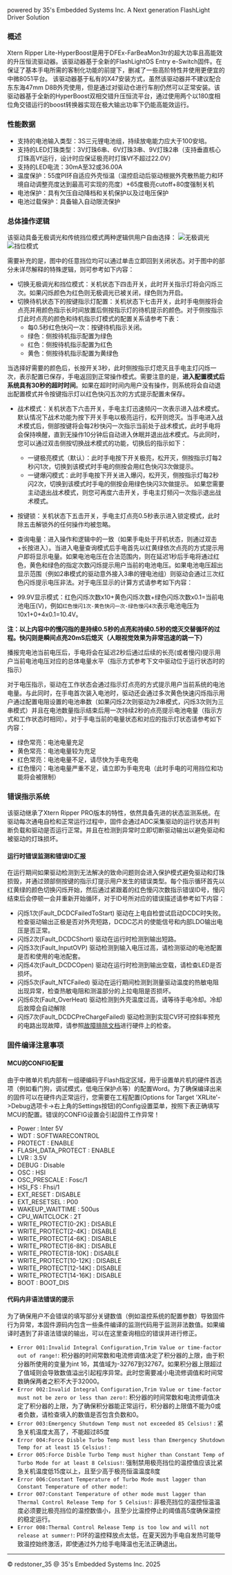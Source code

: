 powered by 35's Embedded Systems Inc. A Next generation FlashLight Driver Solution                                                                                                                        

### 概述

Xtern Ripper Lite-HyperBoost是用于DFEx-FarBeaMon3tr的超大功率且高能效的升压恒流驱动器。该驱动器基于全新的FlashLightOS Entry e-Switch固件。在保证了基本手电所需的客制化功能的前提下，删减了一些高阶特性并使用更便宜的中微8051平台。
该驱动器基于私有的X47安装方式，虽然该驱动器并不建议配合东东海47mm D8B外壳使用，但是通过对驱动仓进行车削仍然可以正常安装。该驱动器基于全新的HyperBoost双相交错升压恒流平台，通过使用两个以180度相位角交错运行的boost转换器实现在极大输出功率下仍能高能效运行。

### 性能数据

+ 支持的电池输入类型：3S三元锂电池组，持续放电能力应大于100安培。
+ 支持的LED灯珠类型：3V灯珠6串、6V灯珠3串、9V灯珠2串（支持垂直核心灯珠高Vf运行，设计时应保证极亮时灯珠Vf不超过22.0V）
+ 支持的LED电流：30mA至32或36.00A
+ 温度保护：55度PI环自适应外壳恒温（温控启动后驱动根据外壳散热能力和环境自动调整亮度达到最高可实现的亮度）+65度极亮cutoff+80度强制关机
+ 电池保护：具有欠压自动降档和关机保护以及过电压保护
+ 电池过载保护：具备输入自动限流保护

### 总体操作逻辑

该驱动具备无极调光和传统挡位模式两种逻辑供用户自由选择：
![无极调光](/img/Ramp.png)
![挡位模式](/img/Step.png)

需要补充的是，图中的任意挡位均可以通过单击立即回到关闭状态。对于图中的部分未详尽解释的特殊逻辑，则可参考如下内容：

+ 切换无极调光和挡位模式：关机状态下四击开关，此时开关指示灯将会闪烁三次。如果闪烁颜色为红色则无极调光已被关闭，绿色则为开启。
+ 切换待机状态下的按键指示灯配置：关机状态下七击开关，此时手电侧按将会点亮并用颜色指示长时间放置后侧按指示灯的待机提示的颜色。对于侧按指示灯此时点亮的颜色和待机指示灯模式的配置关系请参考下表：
    + 每0.5秒红色快闪一次：按键待机指示关闭。
    + 绿色：侧按待机指示配置为绿色
    + 红色：侧按待机指示配置为红色
    + 黄色：侧按待机指示配置为黄绿色

当选择好需要的颜色后，长按开关3秒，此时侧按指示灯熄灭且手电主灯闪烁一次，表示配置已保存，手电返回到正常操作模式。需要注意的是，**进入配置模式后系统具有30秒的超时时间**。如果在超时时间内用户没有操作，则系统将会自动退出配置模式并令按键指示灯以红色快闪五次的方式提示配置未保存。 

+ 战术模式：关机状态下六击开关，手电主灯迅速频闪一次表示进入战术模式。默认情况下战术功能为按下开关手电以极亮运行，松开则熄灭。当手电进入战术模式后，侧部按键将会每2秒快闪一次指示当前处于战术模式，此时手电将会保持唤醒，直到无操作10分钟后自动进入休眠并退出战术模式。与此同时，您可以通过双击侧按切换战术模式的功能，切换后的指示如下：
    + 一键极亮模式（默认）：此时手电按下开关极亮，松开灭，侧按指示灯每2秒闪1次，切换到该模式时手电的侧按会用红色快闪3次做提示。
    + 一键爆闪模式：此时手电按下开关进入爆闪，松开灭，侧按指示灯每2秒闪2次，切换到该模式时手电的侧按会用绿色快闪3次做提示。
如果您需要主动退出战术模式，则您可再度六击开关，手电主灯频闪一次指示退出战术模式。
+ 按键锁：关机状态下五击开关，手电主灯点亮0.5秒表示进入锁定模式，此时除五击解锁外的任何操作均被忽略。
+ 查询电量：进入操作和逻辑中的一致（如果手电处于开机状态，则通过双击+长按进入）。当进入电量查询模式后手电首先以红黄绿依次点亮的方式提示用户即将显示电量。如果电池电压在合法范围内，则在延迟1秒后手电将通过红色，黄色和绿色的指定次数闪烁提示用户当前的电池电压。如果电池电压超出显示范围（例如2串模式的驱动意外接入3串的锂电池组）则驱动会通过三次红色闪烁提示电压非法。对于电压显示的计算方式请参考如下内容：

+  99.9V显示模式：红色闪烁次数x10+黄色闪烁次数+绿色闪烁次数x0.1=当前电池电压(V)，例如`红色慢闪1次-黄色快闪一次-绿色慢闪4次`表示电池电压为10x1+0+4x0.1=10.4V。

**注：以上内容中的慢闪指的是持续0.5秒的点亮和持续0.5秒的熄灭交替循环的过程。快闪则是瞬间点亮20mS后熄灭（人眼视觉效果为非常迅速的跳一下）**

播报完电池当前电压后，手电将会在延迟2秒后通过后续的长亮(或者慢闪)提示用户当前电池电压对应的总体电量水平（指示方式参考下文中驱动位于运行状态时的指示）

对于电压指示，驱动在工作状态会通过指示灯点亮的方式提示用户当前系统的电池电量。与此同时，在手电首次装入电池时，驱动还会通过多次黄色快速闪烁指示用户通过配置电阻设置的电池串数（如果闪烁2次则驱动为2串模式，闪烁3次则为三串模式）并且在电池数量指示结束后用一次持续2秒的点亮提示电池电量（指示方式和工作状态时相同）。对于手电当前的电量状态和对应的指示灯状态请参考如下内容：

+ 绿色常亮：电池电量充足
+ 黄色常亮：电池电量较为充足
+ 红色常亮：电池电量不足，请尽快为手电充电
+ 红色慢闪：电池电量严重不足，请立即为手电充电（此时手电的可用挡位和功能将会被限制）

### 错误指示系统

该驱动继承了Xtern Ripper PRO版本的特性，依然具备先进的状态监测系统。在驱动每次通电自检和正常运行过程中，固件会通过ADC采集驱动的运行状态并判断负载和驱动是否运行正常。并且在检测到异常时立即切断驱动输出以避免驱动和被驱动的灯珠损坏。

#### 运行时错误监测和错误ID汇报

在运行期间如果驱动检测到无法解决的致命问题则会进入保护模式避免驱动和灯珠损毁，并通过颈部侧按键的指示灯提示用户发生的错误类型。每个指示循环首先以红黄绿的颜色切换闪烁开始，然后通过紧跟着的红色慢闪次数指示错误ID号，慢闪结束后会停顿一会并重新开始循环，对于ID号所对应的错误描述请参考如下内容：

+ 闪烁1次(Fault_DCDCFailedToStart) 驱动在上电自检尝试启动DCDC时失败。检查驱动输出正极是否对外壳短路，DCDC芯片的使能信号和内部LDO输出电压是否正常。
+ 闪烁2次(Fault_DCDCShort) 驱动在运行时检测到输出短路。
+ 闪烁3次(Fault_InputOVP) 驱动检测到输入电压过高，请检测驱动的电池配置是否和使用的电池配套。
+ 闪烁4次(Fault_DCDCOpen) 驱动在运行时检测到输出空载，请检查LED是否损坏。
+ 闪烁5次(Fault_NTCFailed) 驱动在运行期间检测到测量驱动温度的热敏电阻出现异常，检查热敏电阻和测温部分的上拉电阻是否损坏。
+ 闪烁6次(Fault_OverHeat) 驱动检测到外壳温度过高，请等待手电冷却。冷却后故障会自动解除
+ 闪烁7次(Fault_DCDCPreChargeFailed) 驱动检测到实现CV环可控斜率预充的电路出现故障，请参照[故障排除文档](/FAQ.docx)进行硬件上的检查。

### 固件编译注意事项

#### MCU的CONFIG配置

由于中微单片机内部有一组硬编码于Flash指定区域，用于设置单片机的硬件首选项（例如看门狗，调试模式，低电压保护点等）的配置Word。为了确保编译出来的固件可以在硬件内正常运行，您需要在工程配置(Options for Target 'XRLite'->Debug选项卡->右上角的Settings按钮)的Config设置菜单，按照下表正确填写MCU的配置。错误的CONFIG设置会引起固件工作异常！

+ Power                      :  Inter 5V            
+ WDT                        :  SOFTWARECONTROL     
+ PROTECT                    :  ENABLE              
+ FLASH_DATA_PROTECT         :  ENABLE              
+ LVR                        :  3.5V                
+ DEBUG                      :  Disable             
+ OSC                        :  HSI                 
+ OSC_PRESCALE               :  Fosc/1              
+ HSI_FS                     :  Fhsi/1              
+ EXT_RESET                  :  DISABLE             
+ EXT_RESETSEL               :  P00                 
+ WAKEUP_WAITTIME            :  500us               
+ CPU_WAITCLOCK              :  2T                  
+ WRITE_PROTECT[0-2K]        :  DISABLE             
+ WRITE_PROTECT[2-4K]        :  DISABLE             
+ WRITE_PROTECT[4-6K]        :  DISABLE             
+ WRITE_PROTECT[6-8K]        :  DISABLE             
+ WRITE_PROTECT[8-10K]       :  DISABLE             
+ WRITE_PROTECT[10-12K]      :  DISABLE             
+ WRITE_PROTECT[12-14K]      :  DISABLE             
+ WRITE_PROTECT[14-16K]      :  DISABLE             
+ BOOT                       :  BOOT_DIS            

#### 代码内非语法错误的提示

为了确保用户不会错误的填写部分关键数值（例如温控系统的配置参数）导致固件行为异常，本固件源码内包含一些条件编译的监测代码用于监测非法数值。如果编译时遇到了非语法错误的输出，可以在这里查询相应的错误并进行修正。

+ `Error 001:Invalid Integral Configuration,Trim Value or time-factor out of range!`: 积分器的时间常数和电流修调值决定了积分器的上限，由于积分器所使用的变量为int 16，其值域为-32767到32767。如果积分器上限超过了值域则会导致数值溢出引起程序异常。此时您需要减小电流修调值和时间常数确保两者之积不大于32000。
+ `Error 002:Invalid Integral Configuration,Trim Value or time-factor must not be zero or less than zero!`: 积分器的时间常数和电流修调值决定了积分器的上限，为了确保积分器能正常运行，积分器的上限值不能为0或者负数，请检查填入的数值是否包含负数和0。
+ `Error 003:Emergency Shutdown Temp must not exceeded 85 Celsius!` : 紧急关机温度太高了，不能超过85度
+ `Error 004:Force Disble Turbo Temp must less than Emergency Shutdown Temp for at least 15 Celsius!` :
+ `Error 005:Force Disble Turbo Temp must higher than Constant Temp of Turbo Mode for at least 8 Celsius!`: 强制禁用极亮挡位的温控值应该比紧急关机温度低15度以上，且至少高于极亮恒温温度8度
+ `Error 006:Constant Temperature of Turbo Mode must lagger than Constant Temperature of other mode!`:
+ `Error 007:Constant Temperature of other mode must lagger than Thermal Control Release Temp for 5 Celsius!`: 非极亮挡位的温控恒温温度必须要比极亮挡位的温控数值小，且至少比温控停止的阈值高5度确保温控的稳定运行。
+ `Error 008:Thermal Control Release Temp is too low and will not release at summer!`: PI环的温控释放点太低，在夏天因为手电自发热可能导致温控始终激活，即使通过外力给手电降温也无法正确退出。


----------------------------------------------------------------------------------------------------------------------------------
© redstoner_35 @ 35's Embedded Systems Inc.  2025